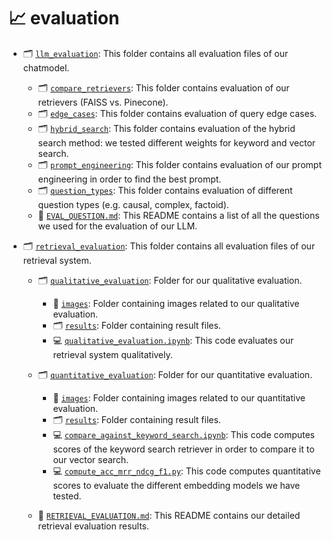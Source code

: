 # 📈 evaluation

- 🗂️ [`llm_evaluation`](evaluation/llm_evaluation): This folder contains all evaluation files of our chatmodel. 

    - 🗂️ [`compare_retrievers`](evaluation/llm_evaluation/compare_retrievers): This folder contains evaluation of our retrievers (FAISS vs. Pinecone).
    - 🗂️ [`edge_cases`](evaluation/llm_evaluation/edge_cases): This folder contains evaluation of query edge cases.
    - 🗂️ [`hybrid_search`](evaluation/llm_evaluation/hybrid_search): This folder contains evaluation of the hybrid search method: we tested different weights for keyword and vector search.
    - 🗂️ [`prompt_engineering`](evaluation/llm_evaluation/prompt_engineering): This folder contains evaluation of our prompt engineering in order to find the best prompt.
    - 🗂️ [`question_types`](evaluation/llm_evaluation/question_types): This folder contains evaluation of different question types (e.g. causal, complex, factoid).
    - 📜 [`EVAL_QUESTION.md`](evaluation/llm_evaluation/RETRIEVAL_EVALUATION.md): This README contains a list of all the questions we used for the evaluation of our LLM.


- 🗂️ [`retrieval_evaluation`](evaluation/retrieval_evaluation): This folder contains all evaluation files of our retrieval system.

    - 🗂️ [`qualitative_evaluation`](evaluation/retrieval_evaluation/qualitative_evaluation): Folder for our qualitative evaluation.

        - 📸 [`images`](evaluation/retrieval_evaluation/qualitative_evaluation/images): Folder containing images related to our qualitative evaluation.
        - 🗂️ [`results`](evaluation/retrieval_evaluation/qualitative_evaluation/results): Folder containing result files.
        - 💻 [`qualitative_evaluation.ipynb`](valuation/retrieval_evaluation/qualitative_evaluation/qualitative_evaluation.ipynb): This code evaluates our retrieval system qualitatively.

    - 🗂️ [`quantitative_evaluation`](evaluation/retrieval_evaluation/quantitative_evaluation): Folder for our quantitative evaluation.

        - 📸 [`images`](evaluation/retrieval_evaluation/quantitative_evaluation/images): Folder containing images related to our quantitative evaluation.
        - 🗂️ [`results`](evaluation/retrieval_evaluation/quantitative_evaluation/results): Folder containing result files.
        - 💻 [`compare_against_keyword_search.ipynb`](evaluation/retrieval_evaluation/quantitative_evaluation/compare_against_keyword_search.ipynb): This code computes scores of the keyword search retriever in order to compare it to our vector search.
        - 💻 [`compute_acc_mrr_ndcg_f1.py`](evaluation/retrieval_evaluation/quantitative_evaluation/compute_acc_mrr_ndcg_f1.py): This code computes quantitative scores to evaluate the different embedding models we have tested.

    - 📜 [`RETRIEVAL_EVALUATION.md`](evaluation/retrieval_evaluation/RETRIEVAL_EVALUATION.md): This README contains our detailed retrieval evaluation results.

